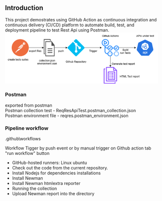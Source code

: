 ## Introduction 
This project demostrates using GitHub Action as continuous integration and continuous delivery (CI/CD) platform to automate build, test, and deployment pipeline to test Rest Api using Postman. <br>
![screenshot](/img/github-actions-cicd-postman-test.drawio.png)

### Postman
exported from postman <br>
Postman collection test - ReqResApiTest.postman_collection.json <br>
Postman environment file - reqres.postman_environment.json <br>

### Pipeline workflow
.github\workflows <br>

Workflow Tigger by push event or by manual trigger on Github action tab "run workflow" button
- GitHub-hosted runners: Linux ubuntu
- Check out the code from the current repository.
- Install Nodejs for dependencies installations
- Install Newman
- Install Newman htmlextra reporter
- Running the collection
- Upload Newman report into the directory